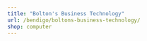 ```yaml
---
title: "Bolton's Business Technology"
url: /bendigo/boltons-business-technology/
shop: computer
---
```

